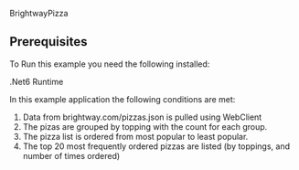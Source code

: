 BrightwayPizza


## Prerequisites

To Run this example you need the following installed:

.Net6 Runtime


In this example application the following conditions are met: 
1. Data from brightway.com/pizzas.json is pulled using WebClient
2. The pizas are grouped by topping with the count for each group.
3. The pizza list is ordered from most popular to least popular.
4. The top 20 most frequently ordered pizzas are listed (by toppings, and number of times ordered)
